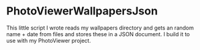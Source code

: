 PhotoViewerWallpapersJson
=========================

This little script I wrote reads my wallpapers directory and gets an random name + date from files and stores these in a JSON document. I build it to use with my PhotoViewer project.